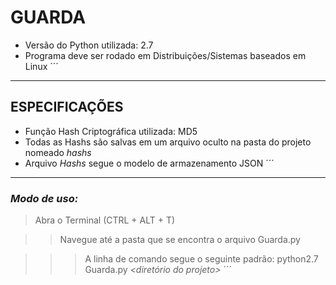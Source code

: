 # GUARDA



- Versão do Python utilizada: 2.7
- Programa deve ser rodado em Distribuições/Sistemas baseados em Linux
´´´

------------------------------------------------------------------------------------------

## ESPECIFICAÇÕES

 - Função Hash Criptográfica utilizada: MD5
 - Todas as Hashs são salvas em um arquivo oculto na pasta do projeto nomeado _hashs_
 - Arquivo *Hashs* segue o modelo de armazenamento JSON
´´´

------------------------------------------------------------------------------------------

### *Modo de uso:*

> Abra o Terminal (CTRL + ALT + T)

>> Navegue até a pasta que se encontra o arquivo Guarda.py

>>> A linha de comando segue o seguinte padrão: python2.7 Guarda.py *<diretório do projeto>*
´´´
